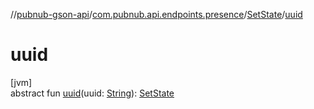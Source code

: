 //[pubnub-gson-api](../../../index.md)/[com.pubnub.api.endpoints.presence](../index.md)/[SetState](index.md)/[uuid](uuid.md)

# uuid

[jvm]\
abstract fun [uuid](uuid.md)(uuid: [String](https://docs.oracle.com/javase/8/docs/api/java/lang/String.html)): [SetState](index.md)
